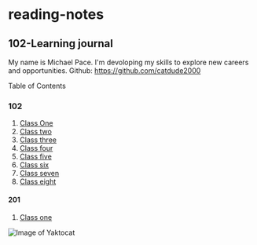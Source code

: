 # reading-notes
## 102-Learning journal

My name is Michael Pace.  I'm devoloping my skills to explore new careers and opportunities.
Github: https://github.com/catdude2000


 Table of Contents
### 102
1. [Class One](discussion.md)
2. [Class two](/classtwo.md)
3. [Class three](https://catdude2000.github.io/Reading3/)
4. [Class four](https://catdude2000.github.io/Notes4/)
5. [Class five](https://catdude2000.github.io/reading-notes-5/)
6. [Class six](https://catdude2000.github.io/notes6/)
7. [Class seven](https://catdude2000.github.io/notes7/)
8. [Class eight](https://catdude2000.github.io/notes8/)


#### 201
1. [Class one](201-1.md)

![Image of Yaktocat](https://octodex.github.com/images/yaktocat.png)
  
